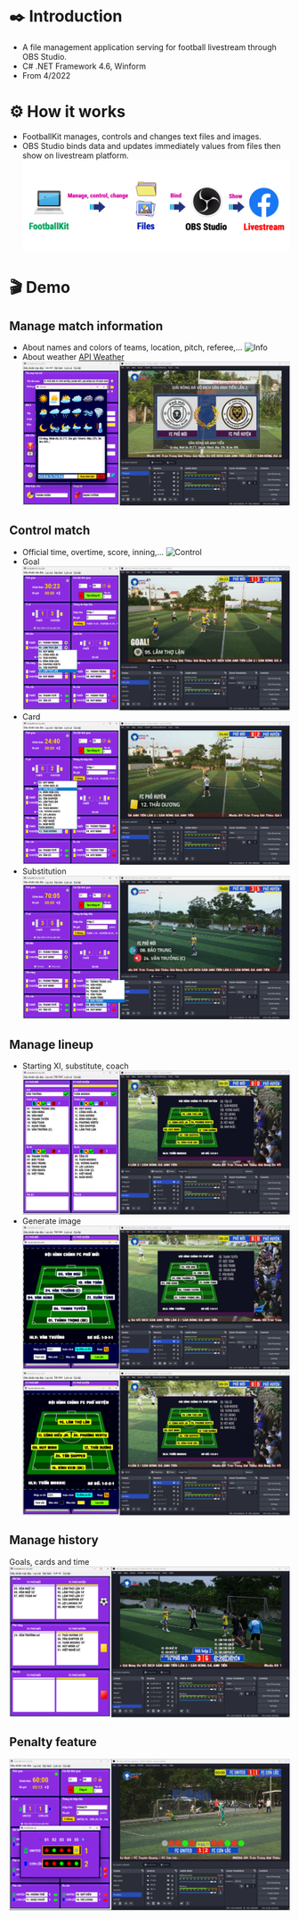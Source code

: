 # ✒️ Introduction
* A file management application serving for football livestream through OBS Studio.
* C# .NET Framework 4.6, Winform 
* From 4/2022
# ⚙️ How it works
* FootballKit manages, controls and changes text files and images.
* OBS Studio binds data and updates immediately values from files then show on livestream platform.
![Flow](Demo/Images/Flow.png)
# 🎬 Demo
## Manage match information
* About names and colors of teams, location, pitch, referee,...
![Info](Demo/Images/Info.png.png)
* About weather [API Weather](https://openweathermap.org/current) 
![Info-Weather](Demo/Images/Info-Weather.png)
## Control match
* Official time, overtime, score, inning,...
![Control](Demo/Images/Control-Time.png)
* Goal
![Control-Goal](Demo/Images/Control-Goal.png)
* Card
![Control-Card](Demo/Images/Control-Card.png)
* Substitution
![Control-Substitution](Demo/Images/Control-Substitution.png)
## Manage lineup
* Starting XI, substitute, coach
![Lineup](Demo/Images/Lineup.png)
* Generate image
![Lineup-A](Demo/Images/Lineup-A.png)
![Lineup-B](Demo/Images/Lineup-B.png)
## Manage history
Goals, cards and time
![History](Demo/Images/History.png)
## Penalty feature
![Penalty](Demo/Images/Penalty.png)
